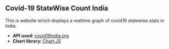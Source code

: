 <p>
<h2>
Covid-19 StateWise Count India
</h2>
</p>
<p>
This is website which displays a realtime graph of covid19 statewise stats in India.
<ul>
<li><b>API used: </b><a href = "https://covid19india.org">covid19india.org</a></li>
<li><b>Chart library: </b><a href = "https://www.chartjs.org/">Chart.JS</a></li>
</ul>
</p>